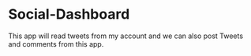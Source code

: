 # Social-Dashboard
This app will read tweets from my account and we can also post Tweets and comments from this app.